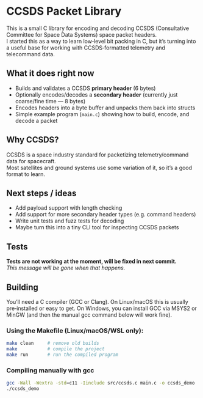 # CCSDS Packet Library

This is a small C library for encoding and decoding CCSDS (Consultative Committee for Space Data Systems) space packet headers.  
I started this as a way to learn low‑level bit packing in C, but it’s turning into a useful base for working with CCSDS‑formatted telemetry and telecommand data.

## What it does right now

- Builds and validates a CCSDS **primary header** (6 bytes)
- Optionally encodes/decodes a **secondary header** (currently just coarse/fine time — 8 bytes)
- Encodes headers into a byte buffer and unpacks them back into structs
- Simple example program (`main.c`) showing how to build, encode, and decode a packet

## Why CCSDS?

CCSDS is a space industry standard for packetizing telemetry/command data for spacecraft.  
Most satellites and ground systems use some variation of it, so it’s a good format to learn.

## Next steps / ideas

- Add payload support with length checking
- Add support for more secondary header types (e.g. command headers)
- Write unit tests and fuzz tests for decoding
- Maybe turn this into a tiny CLI tool for inspecting CCSDS packets

## Tests

**Tests are not working at the moment, will be fixed in next commit.**  
_This message will be gone when that happens._

## Building

You’ll need a C compiler (GCC or Clang).
On Linux/macOS this is usually pre‑installed or easy to get.
On Windows, you can install GCC via MSYS2 or MinGW (and then the manual gcc command below will work fine).

### Using the Makefile (Linux/macOS/WSL only):

```bash
make clean     # remove old builds
make           # compile the project
make run       # run the compiled program
```

### Compiling manually with gcc

```bash
gcc -Wall -Wextra -std=c11 -Iinclude src/ccsds.c main.c -o ccsds_demo
./ccsds_demo
```
